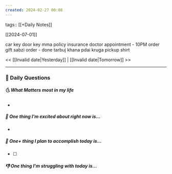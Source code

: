 ```yaml
---
created: 2024-02-27 00:08
---
```

tags:: [[+Daily Notes]]

[[2024-07-01]]

car key
door key
mma policy insurance
doctor appointment - 10PM
order gift
sabzi order - done
tarbuj khana
pdai kruga
pickup shirt




<< [[Invalid date|Yesterday]] | [[Invalid date|Tomorrow]] >>

---
### 📅 Daily Questions
##### 🌜 What Matters most in my life
- 

##### 🙌 One thing I'm excited about right now is...
- 

##### 🚀 One+ thing I plan to accomplish today is...
- [ ] 

##### 👎 One thing I'm struggling with today is...
